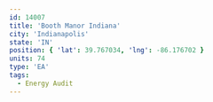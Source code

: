 ```yaml
---
id: 14007
title: 'Booth Manor Indiana'
city: 'Indianapolis'
state: 'IN'
position: { 'lat': 39.767034, 'lng': -86.176702 }
units: 74
type: 'EA'
tags:
  - Energy Audit
---
```

